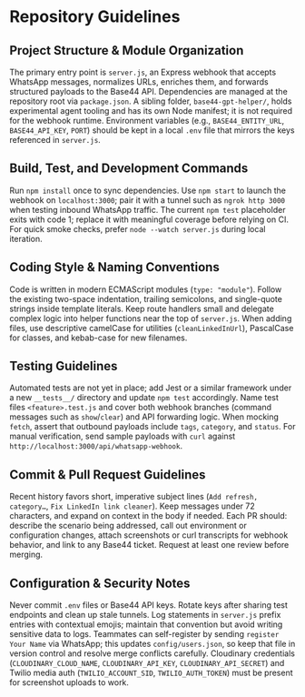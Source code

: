 # Repository Guidelines

## Project Structure & Module Organization
The primary entry point is `server.js`, an Express webhook that accepts WhatsApp messages, normalizes URLs, enriches them, and forwards structured payloads to the Base44 API. Dependencies are managed at the repository root via `package.json`. A sibling folder, `base44-gpt-helper/`, holds experimental agent tooling and has its own Node manifest; it is not required for the webhook runtime. Environment variables (e.g., `BASE44_ENTITY_URL`, `BASE44_API_KEY`, `PORT`) should be kept in a local `.env` file that mirrors the keys referenced in `server.js`.

## Build, Test, and Development Commands
Run `npm install` once to sync dependencies. Use `npm start` to launch the webhook on `localhost:3000`; pair it with a tunnel such as `ngrok http 3000` when testing inbound WhatsApp traffic. The current `npm test` placeholder exits with code 1; replace it with meaningful coverage before relying on CI. For quick smoke checks, prefer `node --watch server.js` during local iteration.

## Coding Style & Naming Conventions
Code is written in modern ECMAScript modules (`type: "module"`). Follow the existing two-space indentation, trailing semicolons, and single-quote strings inside template literals. Keep route handlers small and delegate complex logic into helper functions near the top of `server.js`. When adding files, use descriptive camelCase for utilities (`cleanLinkedInUrl`), PascalCase for classes, and kebab-case for new filenames.

## Testing Guidelines
Automated tests are not yet in place; add Jest or a similar framework under a new `__tests__/` directory and update `npm test` accordingly. Name test files `<feature>.test.js` and cover both webhook branches (command messages such as `show`/`clear`) and API forwarding logic. When mocking `fetch`, assert that outbound payloads include `tags`, `category`, and `status`. For manual verification, send sample payloads with `curl` against `http://localhost:3000/api/whatsapp-webhook`.

## Commit & Pull Request Guidelines
Recent history favors short, imperative subject lines (`Add refresh, category…`, `Fix LinkedIn link cleaner`). Keep messages under 72 characters, and expand on context in the body if needed. Each PR should: describe the scenario being addressed, call out environment or configuration changes, attach screenshots or curl transcripts for webhook behavior, and link to any Base44 ticket. Request at least one review before merging.

## Configuration & Security Notes
Never commit `.env` files or Base44 API keys. Rotate keys after sharing test endpoints and clean up stale tunnels. Log statements in `server.js` prefix entries with contextual emojis; maintain that convention but avoid writing sensitive data to logs. Teammates can self-register by sending `register Your Name` via WhatsApp; this updates `config/users.json`, so keep that file in version control and resolve merge conflicts carefully. Cloudinary credentials (`CLOUDINARY_CLOUD_NAME`, `CLOUDINARY_API_KEY`, `CLOUDINARY_API_SECRET`) and Twilio media auth (`TWILIO_ACCOUNT_SID`, `TWILIO_AUTH_TOKEN`) must be present for screenshot uploads to work.
